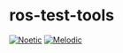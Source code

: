 # ros-test-tools

[![Noetic](https://github.com/eduidl/ros-test-tools/actions/workflows/noetic.yaml/badge.svg?branch=main)](https://github.com/eduidl/ros-test-tools/actions/workflows/noetic.yaml)
[![Melodic](https://github.com/eduidl/ros-test-tools/actions/workflows/melodic.yaml/badge.svg?branch=main)](https://github.com/eduidl/ros-test-tools/actions/workflows/melodic.yaml)
